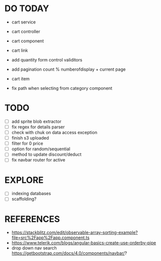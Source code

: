 # DO TODAY

- cart service
- cart controller
- cart component
- cart link

- add quantity form control validitors
- add pagination count % numberofdisplay + current page
- cart item

- fix path when selecting from category component

# TODO

- [ ] add sprite blob extractor
- [ ] fix regex for details parser
- [ ] check with chuk on data access exception
- [ ] finish s3 uploaded
- [ ] filter for 0 price
- [ ] option for random/sequential
- [ ] method to update discount/deduct
- [ ] fix navbar router for active

# EXPLORE

- [ ] indexing databases
- [ ] scaffolding?

# REFERENCES

- https://stackblitz.com/edit/observable-array-sorting-example?file=src%2Fapp%2Fapp.component.ts
- https://www.telerik.com/blogs/angular-basics-create-use-orderby-pipe
- drop down nav search https://getbootstrap.com/docs/4.0/components/navbar/?
